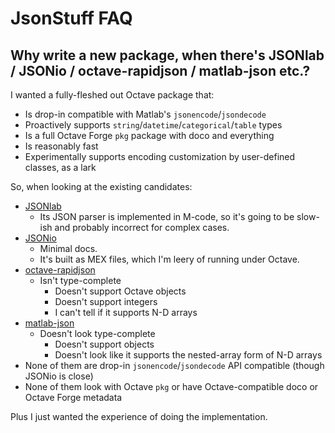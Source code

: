 JsonStuff FAQ
=============

## Why write a new package, when there's JSONlab / JSONio / octave-rapidjson / matlab-json etc.?

I wanted a fully-fleshed out Octave package that:

* Is drop-in compatible with Matlab's `jsonencode`/`jsondecode`
* Proactively supports `string`/`datetime`/`categorical`/`table` types
* Is a full Octave Forge `pkg` package with doco and everything
* Is reasonably fast
* Experimentally supports encoding customization by user-defined classes, as a lark

So, when looking at the existing candidates:

* [JSONlab](https://github.com/fangq/jsonlab)
  * Its JSON parser is implemented in M-code, so it's going to be slow-ish and probably incorrect for complex cases.
* [JSONio](https://www.artefact.tk/software/matlab/jsonio/)
  * Minimal docs.
  * It's built as MEX files, which I'm leery of running under Octave.
* [octave-rapidjson](https://github.com/Andy1978/octave-rapidjson)
  * Isn't type-complete
    * Doesn't support Octave objects
    * Doesn't support integers
    * I can't tell if it supports N-D arrays
* [matlab-json](https://github.com/christianpanton/matlab-json)
  * Doesn't look type-complete
    * Doesn't support objects
    * Doesn't look like it supports the nested-array form of N-D arrays
* None of them are drop-in `jsonencode`/`jsondecode` API compatible (though JSONio is close)
* None of them look with Octave `pkg` or have Octave-compatible doco or Octave Forge metadata

Plus I just wanted the experience of doing the implementation.
